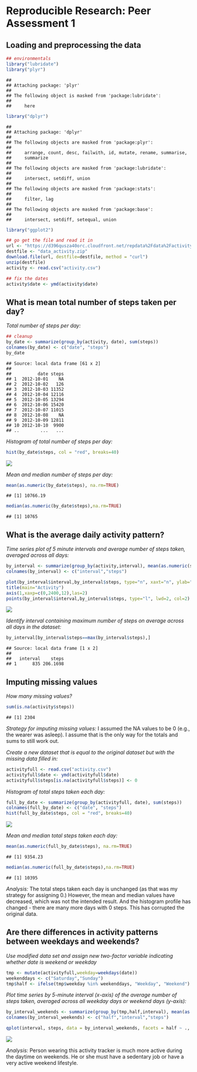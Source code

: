 # Reproducible Research: Peer Assessment 1


## Loading and preprocessing the data


```r
## environmentals
library("lubridate")
library("plyr")
```

```
## 
## Attaching package: 'plyr'
## 
## The following object is masked from 'package:lubridate':
## 
##     here
```

```r
library("dplyr")
```

```
## 
## Attaching package: 'dplyr'
## 
## The following objects are masked from 'package:plyr':
## 
##     arrange, count, desc, failwith, id, mutate, rename, summarise,
##     summarize
## 
## The following objects are masked from 'package:lubridate':
## 
##     intersect, setdiff, union
## 
## The following objects are masked from 'package:stats':
## 
##     filter, lag
## 
## The following objects are masked from 'package:base':
## 
##     intersect, setdiff, setequal, union
```

```r
library("ggplot2")

## go get the file and read it in
url <- "https://d396qusza40orc.cloudfront.net/repdata%2Fdata%2Factivity.zip"
destfile <- "data_activity.zip"
download.file(url, destfile=destfile, method = "curl")
unzip(destfile)
activity <- read.csv("activity.csv")

## fix the dates
activity$date <- ymd(activity$date)
```


## What is mean total number of steps taken per day?

*Total number of steps per day:*

```r
## cleanup
by_date <- summarize(group_by(activity, date), sum(steps))
colnames(by_date) <- c("date", "steps")
by_date
```

```
## Source: local data frame [61 x 2]
## 
##          date steps
## 1  2012-10-01    NA
## 2  2012-10-02   126
## 3  2012-10-03 11352
## 4  2012-10-04 12116
## 5  2012-10-05 13294
## 6  2012-10-06 15420
## 7  2012-10-07 11015
## 8  2012-10-08    NA
## 9  2012-10-09 12811
## 10 2012-10-10  9900
## ..        ...   ...
```

*Histogram of total number of steps per day:*

```r
hist(by_date$steps, col = "red", breaks=40)
```

![](PA1_template_files/figure-html/unnamed-chunk-3-1.png) 

*Mean and median number of steps per day:*

```r
mean(as.numeric(by_date$steps), na.rm=TRUE)
```

```
## [1] 10766.19
```

```r
median(as.numeric(by_date$steps),na.rm=TRUE)
```

```
## [1] 10765
```


## What is the average daily activity pattern?

*Time series plot of 5 minute intervals and average number of steps taken, averaged across all days:*

```r
by_interval <- summarize(group_by(activity,interval), mean(as.numeric(steps),na.rm=TRUE))
colnames(by_interval) <- c("interval","steps")

plot(by_interval$interval,by_interval$steps, type="n", xaxt="n", ylab="Steps", xlab="Time of Day")
title(main="Activity")
axis(1,xaxp=c(0,2400,12),las=2)
points(by_interval$interval,by_interval$steps, type="l", lwd=2, col=2)
```

![](PA1_template_files/figure-html/unnamed-chunk-5-1.png) 

*Identify interval containing maximum number of steps on average across all days in the dataset:*

```r
by_interval[by_interval$steps==max(by_interval$steps),]
```

```
## Source: local data frame [1 x 2]
## 
##   interval    steps
## 1      835 206.1698
```

## Imputing missing values

*How many missing values?*

```r
sum(is.na(activity$steps))
```

```
## [1] 2304
```

*Strategy for imputing missing values:* I assumed the NA values to be 0 (e.g., the wearer was asleep). I assume that is the only way for the totals and sums to still work out.

*Create a new dataset that is equal to the original dataset but with the missing data filled in:*

```r
activityfull <- read.csv("activity.csv")
activityfull$date <- ymd(activityfull$date)
activityfull$steps[is.na(activityfull$steps)] <- 0
```

*Histogram of total steps taken each day:*

```r
full_by_date <- summarize(group_by(activityfull, date), sum(steps))
colnames(full_by_date) <- c("date", "steps")
hist(full_by_date$steps, col = "red", breaks=40)
```

![](PA1_template_files/figure-html/unnamed-chunk-9-1.png) 

*Mean and median total steps taken each day:*

```r
mean(as.numeric(full_by_date$steps), na.rm=TRUE)
```

```
## [1] 9354.23
```

```r
median(as.numeric(full_by_date$steps),na.rm=TRUE)
```

```
## [1] 10395
```
*Analysis:* The total steps taken each day is unchanged (as that was my strategy for assigning 0.) However, the mean and median values have decreased, which was not the intended result. And the histogram profile has changed - there are many more days with 0 steps. This has corrupted the original data. 


## Are there differences in activity patterns between weekdays and weekends?
*Use modified data set and assign new two-factor variable indicating whether date is weekend or weekday*

```r
tmp <- mutate(activityfull,weekday=weekdays(date))
weekenddays <- c("Saturday","Sunday")
tmp$half <- ifelse(tmp$weekday %in% weekenddays, "Weekday", "Weekend")
```

*Plot time series by 5-minute interval (x-axis) of the average number of steps taken, averaged across all weekday days or weekend days (y-axis):*

```r
by_interval_weekends <- summarize(group_by(tmp,half,interval), mean(as.numeric(steps),na.rm=TRUE))
colnames(by_interval_weekends) <- c("half","interval","steps")

qplot(interval, steps, data = by_interval_weekends, facets = half ~ ., xlab="Time of Day", ylab = "Steps", geom="line")
```

![](PA1_template_files/figure-html/unnamed-chunk-12-1.png) 

*Analysis:* Person wearing this activity tracker is much more active during the daytime on weekends. He or she must have a sedentary job or have a very active weekend lifestyle.
